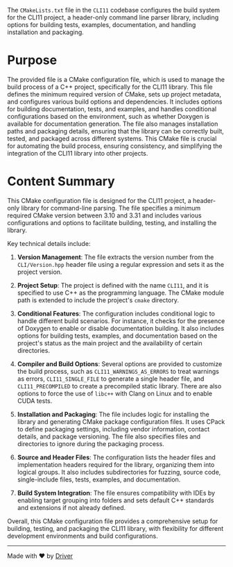 <!--------------------------------------------------------------------------------->
<!-- IMPORTANT: This file is auto-generated by Driver (https://driver.ai). -------->
<!-- Manual edits may be overwritten on future commits. --------------------------->
<!--------------------------------------------------------------------------------->

The `CMakeLists.txt` file in the `CLI11` codebase configures the build system for the CLI11 project, a header-only command line parser library, including options for building tests, examples, documentation, and handling installation and packaging.

# Purpose
The provided file is a CMake configuration file, which is used to manage the build process of a C++ project, specifically for the CLI11 library. This file defines the minimum required version of CMake, sets up project metadata, and configures various build options and dependencies. It includes options for building documentation, tests, and examples, and handles conditional configurations based on the environment, such as whether Doxygen is available for documentation generation. The file also manages installation paths and packaging details, ensuring that the library can be correctly built, tested, and packaged across different systems. This CMake file is crucial for automating the build process, ensuring consistency, and simplifying the integration of the CLI11 library into other projects.
# Content Summary
This CMake configuration file is designed for the CLI11 project, a header-only library for command-line parsing. The file specifies a minimum required CMake version between 3.10 and 3.31 and includes various configurations and options to facilitate building, testing, and installing the library.

Key technical details include:

1. **Version Management**: The file extracts the version number from the `CLI/Version.hpp` header file using a regular expression and sets it as the project version.

2. **Project Setup**: The project is defined with the name `CLI11`, and it is specified to use C++ as the programming language. The CMake module path is extended to include the project's `cmake` directory.

3. **Conditional Features**: The configuration includes conditional logic to handle different build scenarios. For instance, it checks for the presence of Doxygen to enable or disable documentation building. It also includes options for building tests, examples, and documentation based on the project's status as the main project and the availability of certain directories.

4. **Compiler and Build Options**: Several options are provided to customize the build process, such as `CLI11_WARNINGS_AS_ERRORS` to treat warnings as errors, `CLI11_SINGLE_FILE` to generate a single header file, and `CLI11_PRECOMPILED` to create a precompiled static library. There are also options to force the use of `libc++` with Clang on Linux and to enable CUDA tests.

5. **Installation and Packaging**: The file includes logic for installing the library and generating CMake package configuration files. It uses CPack to define packaging settings, including vendor information, contact details, and package versioning. The file also specifies files and directories to ignore during the packaging process.

6. **Source and Header Files**: The configuration lists the header files and implementation headers required for the library, organizing them into logical groups. It also includes subdirectories for fuzzing, source code, single-include files, tests, examples, and documentation.

7. **Build System Integration**: The file ensures compatibility with IDEs by enabling target grouping into folders and sets default C++ standards and extensions if not already defined.

Overall, this CMake configuration file provides a comprehensive setup for building, testing, and packaging the CLI11 library, with flexibility for different development environments and build configurations.

---
Made with ❤️ by [Driver](https://www.driver.ai/)